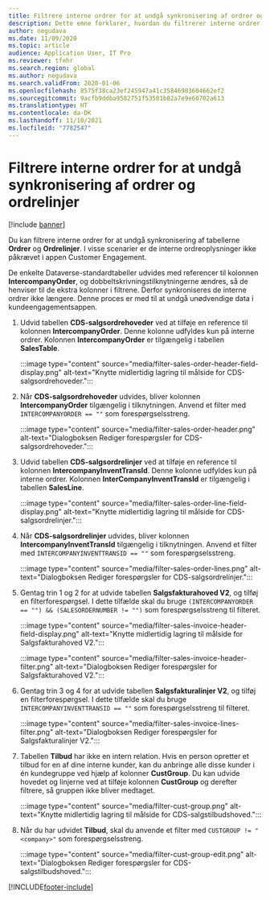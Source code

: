 ```yaml
---
title: Filtrere interne ordrer for at undgå synkronisering af ordrer og ordrelinjer
description: Dette emne forklarer, hvordan du filtrerer interne ordrer, så ordrerne og ordrelinjerne ikke synkroniseres.
author: negudava
ms.date: 11/09/2020
ms.topic: article
audience: Application User, IT Pro
ms.reviewer: tfehr
ms.search.region: global
ms.author: negudava
ms.search.validFrom: 2020-01-06
ms.openlocfilehash: 8575f38ca23ef245947a41c35846983604662ef2
ms.sourcegitcommit: 9acfb9ddba9582751f53501b82a7e9e60702a613
ms.translationtype: HT
ms.contentlocale: da-DK
ms.lasthandoff: 11/10/2021
ms.locfileid: "7782547"
---
```

# <a name="filter-intercompany-orders-to-avoid-syncing-orders-and-orderlines"></a>Filtrere interne ordrer for at undgå synkronisering af ordrer og ordrelinjer

[!include [banner](../../includes/banner.md)]

Du kan filtrere interne ordrer for at undgå synkronisering af tabellerne **Ordrer** og **Ordrelinjer**. I visse scenarier er de interne ordreoplysninger ikke påkrævet i appen Customer Engagement.

De enkelte Dataverse-standardtabeller udvides med referencer til kolonnen **IntercompanyOrder**, og dobbeltskrivningstilknytningerne ændres, så de henviser til de ekstra kolonner i filtrene. Derfor synkroniseres de interne ordrer ikke længere. Denne proces er med til at undgå unødvendige data i kundeengagementsappen.

1. Udvid tabellen **CDS-salgsordrehoveder** ved at tilføje en reference til kolonnen **IntercompanyOrder**. Denne kolonne udfyldes kun på interne ordrer. Kolonnen **IntercompanyOrder** er tilgængelig i tabellen **SalesTable**.

    :::image type="content" source="media/filter-sales-order-header-field-display.png" alt-text="Knytte midlertidig lagring til målside for CDS-salgsordrehoveder.":::

2. Når **CDS-salgsordrehoveder** udvides, bliver kolonnen **IntercompanyOrder** tilgængelig i tilknytningen. Anvend et filter med `INTERCOMPANYORDER == ""` som forespørgselsstreng.

    :::image type="content" source="media/filter-sales-order-header.png" alt-text="Dialogboksen Rediger forespørgsler for CDS-salgsordrehoveder.":::

3. Udvid tabellen **CDS-salgsordrelinjer** ved at tilføje en reference til kolonnen **IntercompanyInventTransId**. Denne kolonne udfyldes kun på interne ordrer. Kolonnen **InterCompanyInventTransId** er tilgængelig i tabellen **SalesLine**.

    :::image type="content" source="media/filter-sales-order-line-field-display.png" alt-text="Knytte midlertidig lagring til målside for CDS-salgsordrelinjer.":::

4. Når **CDS-salgsordrelinjer** udvides, bliver kolonnen **IntercompanyInventTransId** tilgængelig i tilknytningen. Anvend et filter med `INTERCOMPANYINVENTTRANSID == ""` som forespørgselsstreng.

    :::image type="content" source="media/filter-sales-order-lines.png" alt-text="Dialogboksen Rediger forespørgsler for CDS-salgsordrelinjer.":::

5. Gentag trin 1 og 2 for at udvide tabellen **Salgsfakturahoved V2**, og tilføj en filterforespørgsel. I dette tilfælde skal du bruge `(INTERCOMPANYORDER == "") && (SALESORDERNUMBER != "")` som forespørgselsstreng til filteret.

    :::image type="content" source="media/filter-sales-invoice-header-field-display.png" alt-text="Knytte midlertidig lagring til målside for Salgsfakturahoved V2.":::

    :::image type="content" source="media/filter-sales-invoice-header-filter.png" alt-text="Dialogboksen Rediger forespørgsler for Salgsfakturahoved V2.":::

6. Gentag trin 3 og 4 for at udvide tabellen **Salgsfakturalinjer V2**, og tilføj en filterforespørgsel. I dette tilfælde skal du bruge `INTERCOMPANYINVENTTRANSID == ""` som forespørgselsstreng til filteret.

    :::image type="content" source="media/filter-sales-invoice-lines-filter.png" alt-text="Dialogboksen Rediger forespørgsler for Salgsfakturalinjer V2.":::

7. Tabellen **Tilbud** har ikke en intern relation. Hvis en person opretter et tilbud for en af dine interne kunder, kan du anbringe alle disse kunder i én kundegruppe ved hjælp af kolonner **CustGroup**. Du kan udvide hovedet og linjerne ved at tilføje kolonnen **CustGroup** og derefter filtrere, så gruppen ikke bliver medtaget.

    :::image type="content" source="media/filter-cust-group.png" alt-text="Knytte midlertidig lagring til målside for CDS-salgstilbudshoved.":::

8. Når du har udvidet **Tilbud**, skal du anvende et filter med `CUSTGROUP != "<company>"` som forespørgselsstreng.

    :::image type="content" source="media/filter-cust-group-edit.png" alt-text="Dialogboksen Rediger forespørgsler for CDS-salgstilbudshoved.":::


[!INCLUDE[footer-include](../../../../includes/footer-banner.md)]